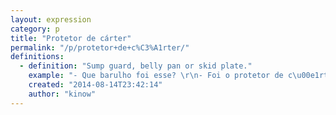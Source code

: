 ```yaml
---
layout: expression
category: p
title: "Protetor de cárter"
permalink: "/p/protetor+de+c%C3%A1rter/"
definitions:
  - definition: "Sump guard, belly pan or skid plate."
    example: "- Que barulho foi esse? \r\n- Foi o protetor de c\u00e1rter. N\u00e3o vi a lombada e n\u00e3o deu tempo de frear."
    created: "2014-08-14T23:42:14"
    author: "kinow"
---
```

